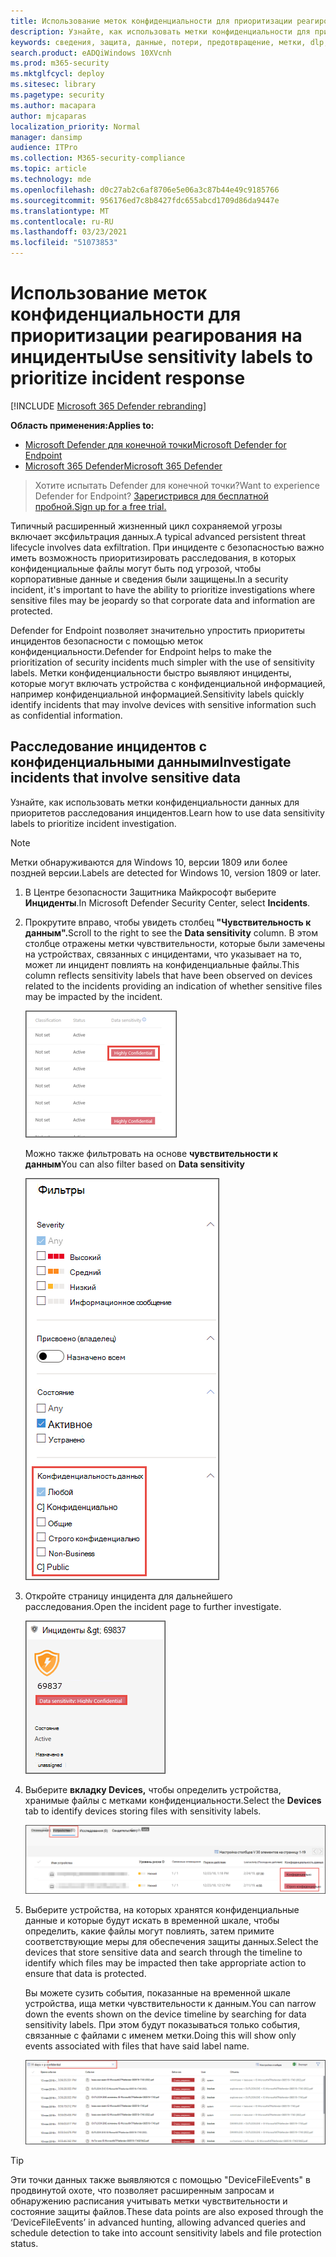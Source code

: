 ```yaml
---
title: Использование меток конфиденциальности для приоритизации реагирования на инциденты
description: Узнайте, как использовать метки конфиденциальности для приоритетов и расследования инцидентов
keywords: сведения, защита, данные, потери, предотвращение, метки, dlp, инциденты, расследование, расследование
search.product: eADQiWindows 10XVcnh
ms.prod: m365-security
ms.mktglfcycl: deploy
ms.sitesec: library
ms.pagetype: security
ms.author: macapara
author: mjcaparas
localization_priority: Normal
manager: dansimp
audience: ITPro
ms.collection: M365-security-compliance
ms.topic: article
ms.technology: mde
ms.openlocfilehash: d0c27ab2c6af8706e5e06a3c87b44e49c9185766
ms.sourcegitcommit: 956176ed7c8b8427fdc655abcd1709d86da9447e
ms.translationtype: MT
ms.contentlocale: ru-RU
ms.lasthandoff: 03/23/2021
ms.locfileid: "51073853"
---
```

# <a name="use-sensitivity-labels-to-prioritize-incident-response"></a><span data-ttu-id="3a983-104">Использование меток конфиденциальности для приоритизации реагирования на инциденты</span><span class="sxs-lookup"><span data-stu-id="3a983-104">Use sensitivity labels to prioritize incident response</span></span>  

[!INCLUDE [Microsoft 365 Defender rebranding](../../includes/microsoft-defender.md)]

<span data-ttu-id="3a983-105">**Область применения:**</span><span class="sxs-lookup"><span data-stu-id="3a983-105">**Applies to:**</span></span>
- [<span data-ttu-id="3a983-106">Microsoft Defender для конечной точки</span><span class="sxs-lookup"><span data-stu-id="3a983-106">Microsoft Defender for Endpoint</span></span>](https://go.microsoft.com/fwlink/p/?linkid=2146631)
- [<span data-ttu-id="3a983-107">Microsoft 365 Defender</span><span class="sxs-lookup"><span data-stu-id="3a983-107">Microsoft 365 Defender</span></span>](https://go.microsoft.com/fwlink/?linkid=2118804)

> <span data-ttu-id="3a983-108">Хотите испытать Defender для конечной точки?</span><span class="sxs-lookup"><span data-stu-id="3a983-108">Want to experience Defender for Endpoint?</span></span> [<span data-ttu-id="3a983-109">Зарегистрився для бесплатной пробной.</span><span class="sxs-lookup"><span data-stu-id="3a983-109">Sign up for a free trial.</span></span>](https://www.microsoft.com/microsoft-365/windows/microsoft-defender-atp?ocid=docs-wdatp-exposedapis-abovefoldlink) 


<span data-ttu-id="3a983-110">Типичный расширенный жизненный цикл сохраняемой угрозы включает эксфильтрация данных.</span><span class="sxs-lookup"><span data-stu-id="3a983-110">A typical advanced persistent threat lifecycle involves data exfiltration.</span></span> <span data-ttu-id="3a983-111">При инциденте с безопасностью важно иметь возможность приоритизировать расследования, в которых конфиденциальные файлы могут быть под угрозой, чтобы корпоративные данные и сведения были защищены.</span><span class="sxs-lookup"><span data-stu-id="3a983-111">In a security incident, it's important to have the ability to prioritize investigations where sensitive files may be jeopardy so that corporate data and information are protected.</span></span>

<span data-ttu-id="3a983-112">Defender for Endpoint позволяет значительно упростить приоритеты инцидентов безопасности с помощью меток конфиденциальности.</span><span class="sxs-lookup"><span data-stu-id="3a983-112">Defender for Endpoint helps to make the prioritization of security incidents much simpler with the use of sensitivity labels.</span></span> <span data-ttu-id="3a983-113">Метки конфиденциальности быстро выявляют инциденты, которые могут включать устройства с конфиденциальной информацией, например конфиденциальной информацией.</span><span class="sxs-lookup"><span data-stu-id="3a983-113">Sensitivity labels quickly identify incidents that may involve devices with sensitive information such as confidential information.</span></span> 

## <a name="investigate-incidents-that-involve-sensitive-data"></a><span data-ttu-id="3a983-114">Расследование инцидентов с конфиденциальными данными</span><span class="sxs-lookup"><span data-stu-id="3a983-114">Investigate incidents that involve sensitive data</span></span>
<span data-ttu-id="3a983-115">Узнайте, как использовать метки конфиденциальности данных для приоритетов расследования инцидентов.</span><span class="sxs-lookup"><span data-stu-id="3a983-115">Learn how to use data sensitivity labels to prioritize incident investigation.</span></span>

>[!NOTE]
><span data-ttu-id="3a983-116">Метки обнаруживаются для Windows 10, версии 1809 или более поздней версии.</span><span class="sxs-lookup"><span data-stu-id="3a983-116">Labels are detected for Windows 10, version 1809 or later.</span></span>

1. <span data-ttu-id="3a983-117">В Центре безопасности Защитника Майкрософт выберите **Инциденты**.</span><span class="sxs-lookup"><span data-stu-id="3a983-117">In Microsoft Defender Security Center, select **Incidents**.</span></span> 

2. <span data-ttu-id="3a983-118">Прокрутите вправо, чтобы увидеть столбец **"Чувствительность к данным".**</span><span class="sxs-lookup"><span data-stu-id="3a983-118">Scroll to the right to see the **Data sensitivity** column.</span></span> <span data-ttu-id="3a983-119">В этом столбце отражены метки чувствительности, которые были замечены на устройствах, связанных с инцидентами, что указывает на то, может ли инцидент повлиять на конфиденциальные файлы.</span><span class="sxs-lookup"><span data-stu-id="3a983-119">This column reflects sensitivity labels that have been observed on devices related to the incidents providing an indication of whether sensitive files may be impacted by the incident.</span></span>

    ![Изображение столбца чувствительности к данным](images/data-sensitivity-column.png)

    <span data-ttu-id="3a983-121">Можно также фильтровать на основе **чувствительности к данным**</span><span class="sxs-lookup"><span data-stu-id="3a983-121">You can also filter based on **Data sensitivity**</span></span> 

    ![Изображение фильтра чувствительности к данным](images/data-sensitivity-filter.png)

3. <span data-ttu-id="3a983-123">Откройте страницу инцидента для дальнейшего расследования.</span><span class="sxs-lookup"><span data-stu-id="3a983-123">Open the incident page to further investigate.</span></span>

    ![Изображение сведений о странице инцидента](images/incident-page.png)

4. <span data-ttu-id="3a983-125">Выберите **вкладку Devices,** чтобы определить устройства, хранимые файлы с метками конфиденциальности.</span><span class="sxs-lookup"><span data-stu-id="3a983-125">Select the **Devices** tab to identify devices storing files with sensitivity labels.</span></span>

    ![Изображение вкладки устройства](images/investigate-devices-tab.png)
   

5. <span data-ttu-id="3a983-127">Выберите устройства, на которых хранятся конфиденциальные данные и которые будут искать в временной шкале, чтобы определить, какие файлы могут повлиять, затем примите соответствующие меры для обеспечения защиты данных.</span><span class="sxs-lookup"><span data-stu-id="3a983-127">Select the devices that store sensitive data and search through the timeline to identify which files may be impacted then take appropriate action to ensure that data is protected.</span></span> 

   <span data-ttu-id="3a983-128">Вы можете сузить события, показанные на временной шкале устройства, ища метки чувствительности к данным.</span><span class="sxs-lookup"><span data-stu-id="3a983-128">You can narrow down the events shown on the device timeline by searching for data sensitivity labels.</span></span> <span data-ttu-id="3a983-129">При этом будут показываться только события, связанные с файлами с именем метки.</span><span class="sxs-lookup"><span data-stu-id="3a983-129">Doing this will show only events associated with files that have said label name.</span></span>

    ![Изображение временной шкалы устройства с суженными результатами поиска на основе метки](images/machine-timeline-labels.png)


>[!TIP]
><span data-ttu-id="3a983-131">Эти точки данных также выявляются с помощью "DeviceFileEvents" в продвинутой охоте, что позволяет расширенным запросам и обнаружению расписания учитывать метки чувствительности и состояние защиты файлов.</span><span class="sxs-lookup"><span data-stu-id="3a983-131">These data points are also exposed through the ‘DeviceFileEvents’ in advanced hunting, allowing advanced queries and schedule detection to take into account sensitivity labels and file protection status.</span></span> 
